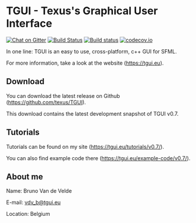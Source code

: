 TGUI - Texus's Graphical User Interface
=======================================

[![Chat on Gitter](https://badges.gitter.im/texus/TGUI.png)](https://gitter.im/texus/TGUI)
[![Build Status](https://travis-ci.org/texus/TGUI.svg?branch=master)](https://travis-ci.org/texus/TGUI)
[![Build status](https://ci.appveyor.com/api/projects/status/16e3yl71hq8x0c46/branch/master?svg=true)](https://ci.appveyor.com/project/texus/tgui/branch/master)
[![codecov.io](https://codecov.io/github/texus/TGUI/coverage.svg?branch=master)](https://codecov.io/github/texus/TGUI?branch=master)

In one line: TGUI is an easy to use, cross-platform, c++ GUI for SFML.

For more information, take a look at the website (https://tgui.eu).



Download
--------

You can download the latest release on Github (https://github.com/texus/TGUI).

This download contains the latest development snapshot of TGUI v0.7.



Tutorials
---------

Tutorials can be found on my site (https://tgui.eu/tutorials/v0.7/).

You can also find example code there (https://tgui.eu/example-code/v0.7/).



About me
--------

Name:     Bruno Van de Velde

E-mail:   vdv_b@tgui.eu

Location: Belgium

